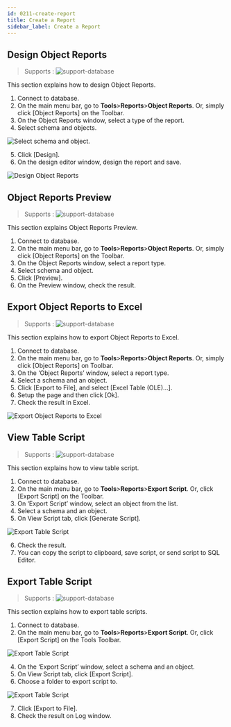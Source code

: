 ```yaml
---
id: 0211-create-report
title: Create a Report
sidebar_label: Create a Report
---
```



## Design Object Reports
> Supports :
> ![support-database](<http://www.sqlgate.com/docs-badge/oracle,mysql,mariadb,postgresql,sqlserver,db2,tibero>)

This section explains how to design Object Reports.

1. Connect to database.
2. On the main menu bar, go to **Tools**>**Reports**>**Object Reports**. Or, simply click [Object Reports] on the Toolbar.
3. On the Object Reports window, select a type of the report.
4. Select schema and objects.

![Select schema and object.](https://s3.ap-northeast-2.amazonaws.com/sqlgate-resource/captures/report/report-selectSchema.png)

5. Click [Design].
6. On the design editor window, design the report and save.

![Design Object Reports](https://s3.ap-northeast-2.amazonaws.com/sqlgate-resource/captures/report/report-design.png)


## Object Reports Preview
> Supports :
> ![support-database](<http://www.sqlgate.com/docs-badge/oracle,mysql,mariadb,postgresql,sqlserver,db2,tibero>)

This section explains Object Reports Preview.

1. Connect to database.
2. On the main menu bar, go to **Tools**>**Reports**>**Object Reports**. Or, simply click [Object Reports] on the Toolbar.
3. On the Object Reports window, select a report type.
4. Select schema and object.
5. Click [Preview].
6. On the Preview window, check the result.


## Export Object Reports to Excel
> Supports :
> ![support-database](<http://www.sqlgate.com/docs-badge/oracle,mysql,mariadb,postgresql,sqlserver,db2,tibero>)

This section explains how to export Object Reports to Excel.

1. Connect to database.
2. On the main menu bar, go to **Tools**>**Reports**>**Object Reports**. Or, simply click [Object Reports] on Toolbar.
3. On the ‘Object Reports’ window, select a report type.
4. Select a schema and an object.
5. Click [Export to File], and select [Excel Table (OLE)…].
6. Setup the page and then click [Ok].
7. Check the result in Excel.

![Export Object Reports to Excel](https://s3.ap-northeast-2.amazonaws.com/sqlgate-resource/captures/report/report-exportExcel.png)

## View Table Script
> Supports :
> ![support-database](<http://www.sqlgate.com/docs-badge/oracle,mysql,mariadb,postgresql,sqlserver,db2,tibero>)

This section explains how to view table script.

1. Connect to database.
2. On the main menu bar, go to **Tools**>**Reports**>**Export Script**. Or, click [Export Script] on the Toolbar. 
3. On ‘Export Script’ window, select an object from the list.
4. Select a schema and an object.
5. On View Script tab, click [Generate Script].

![Export Table Script](https://s3.ap-northeast-2.amazonaws.com/sqlgate-resource/captures/report/report-exportScript.png)

6. Check the result.
7. You can copy the script to clipboard, save script, or send script to SQL Editor.


## Export Table Script
> Supports :
> ![support-database](<http://www.sqlgate.com/docs-badge/oracle,sqlserver,tibero>)

This section explains how to export table scripts.

1. Connect to database.
2. On the main menu bar, go to **Tools**>**Reports**>**Export Script**. Or, click [Export Script] on the Tools Toolbar.

![Export Table Script](https://s3.ap-northeast-2.amazonaws.com/sqlgate-resource/captures/report/report-exportScript-menu.png)

4. On the ‘Export Script’ window, select a schema and an object.
5. On View Script tab, click [Export Script].
6. Choose a folder to export script to.

![Export Table Script](https://s3.ap-northeast-2.amazonaws.com/sqlgate-resource/captures/report/report-exportScript-exportFile.png)

7. Click [Export to File].
8. Check the result on Log window.